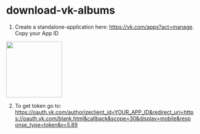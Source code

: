 # download-vk-albums

1. Create a standalone-application here: https://vk.com/apps?act=manage. Copy your App ID
<p float="left">
  <img src="imgs/vk1.jpg" width="150" />
</p>


2. To get token go to: https://oauth.vk.com/authorizeclient_id=YOUR_APP_ID&redirect_uri=https://oauth.vk.com/blank.html&callback&scope=30&display=mobile&response_type=token&v=5.89
